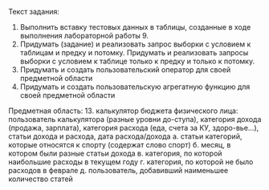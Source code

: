 Текст задания:
1) Выполнить вставку тестовых данных в таблицы, созданные в ходе выполнения лабораторной работы 9.
2) Придумать (задание) и реализовать запрос выборки с условием к таблицам и предку и потомку. Придумать и реализовать запросы выборки с условием к таблице только к предку и только к потомку.
3) Придумать и создать пользовательский оператор для своей предметной области
4) Придумать и создать пользовательскую агрегатную функцию для своей предметной области

Предметная область:
13. калькулятор бюджета физического лица: пользователь калькулятора (разные уровни до-ступа), категория дохода (продажа, зарплата), категория расхода (еда, счета за КУ, здоро-вье…), статьи дохода и расхода, дата расхода/дохода
а. статьи категорий, которые относятся к спорту (содержат слово спорт)
б. месяц, в котором были разные статьи дохода
в. категория, по которой наибольшие расходы в текущем году
г. категория, по которой не было расходов в феврале
д. пользователь, добавивший наименьшее количество статей

